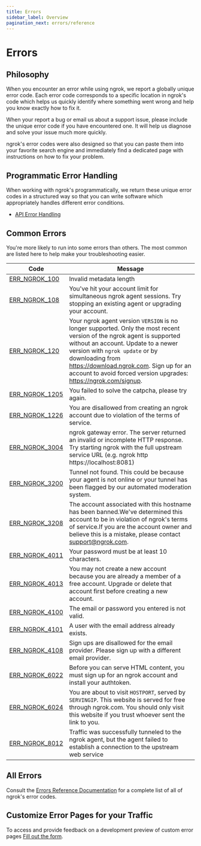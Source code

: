 ```yaml
---
title: Errors
sidebar_label: Overview
pagination_next: errors/reference
---
```


# Errors

## Philosophy

When you encounter an error while using ngrok, we report a globally unique
error code. Each error code corresponds to a specific location in ngrok's code
which helps us quickly identify where something went wrong and help you know
exactly how to fix it.

When your report a bug or email us about a support issue, please include the
unique error code if you have encountered one. It will help us diagnose and
solve your issue much more quickly.

ngrok's error codes were also designed so that you can paste them into your
favorite search engine and immediately find a dedicated page with instructions
on how to fix your problem.

## Programmatic Error Handling

When working with ngrok's programmatically, we return these unique error codes
in a structured way so that you can write software which appropriately handles
different error conditions.

- [API Error Handling](/api/#errors)

## Common Errors

You're more likely to run into some errors than others. The most common are
listed here to help make your troubleshooting easier.

| Code                                     | Message                                                                                                                                                                                                                                                                                                                         |
| ---------------------------------------- | ------------------------------------------------------------------------------------------------------------------------------------------------------------------------------------------------------------------------------------------------------------------------------------------------------------------------------- |
| [ERR_NGROK_100](/errors/err_ngrok_100)   | Invalid metadata length                                                                                                                                                                                                                                                                                                         |
| [ERR_NGROK_108](/errors/err_ngrok_108)   | You've hit your account limit for simultaneous ngrok agent sessions. Try stopping an existing agent or upgrading your account.                                                                                                                                                                                                  |
| [ERR_NGROK_120](/errors/err_ngrok_120)   | Your ngrok agent version `VERSION` is no longer supported. Only the most recent version of the ngrok agent is supported without an account. Update to a newer version with `ngrok update` or by downloading from https://download.ngrok.com. Sign up for an account to avoid forced version upgrades: https://ngrok.com/signup. |
| [ERR_NGROK_1205](/errors/err_ngrok_1205) | You failed to solve the catpcha, please try again.                                                                                                                                                                                                                                                                              |
| [ERR_NGROK_1226](/errors/err_ngrok_1226) | You are disallowed from creating an ngrok account due to violation of the terms of service.                                                                                                                                                                                                                                     |
| [ERR_NGROK_3004](/errors/err_ngrok_3004) | ngrok gateway error. The server returned an invalid or incomplete HTTP response. Try starting ngrok with the full upstream service URL (e.g. ngrok http https://localhost:8081)                                                                                                                                                 |
| [ERR_NGROK_3200](/errors/err_ngrok_3200) | Tunnel not found. This could be because your agent is not online or your tunnel has been flagged by our automated moderation system.                                                                                                                                                                                            |
| [ERR_NGROK_3208](/errors/err_ngrok_3208) | The account associated with this hostname has been banned.We've determined this account to be in violation of ngrok's terms of service.If you are the account owner and believe this is a mistake, please contact support@ngrok.com.                                                                                            |
| [ERR_NGROK_4011](/errors/err_ngrok_4011) | Your password must be at least 10 characters.                                                                                                                                                                                                                                                                                   |
| [ERR_NGROK_4013](/errors/err_ngrok_4013) | You may not create a new account because you are already a member of a free account. Upgrade or delete that account first before creating a new account.                                                                                                                                                                        |
| [ERR_NGROK_4100](/errors/err_ngrok_4100) | The email or password you entered is not valid.                                                                                                                                                                                                                                                                                 |
| [ERR_NGROK_4101](/errors/err_ngrok_4101) | A user with the email address already exists.                                                                                                                                                                                                                                                                                   |
| [ERR_NGROK_4108](/errors/err_ngrok_4108) | Sign ups are disallowed for the email provider. Please sign up with a different email provider.                                                                                                                                                                                                                                 |
| [ERR_NGROK_6022](/errors/err_ngrok_6022) | Before you can serve HTML content, you must sign up for an ngrok account and install your authtoken.                                                                                                                                                                                                                            |
| [ERR_NGROK_6024](/errors/err_ngrok_6024) | You are about to visit `HOSTPORT`, served by `SERVINGIP`. This website is served for free through ngrok.com. You should only visit this website if you trust whoever sent the link to you.                                                                                                                                      |
| [ERR_NGROK_8012](/errors/err_ngrok_8012) | Traffic was successfully tunneled to the ngrok agent, but the agent failed to establish a connection to the upstream web service                                                                                                                                                                                                |

## All Errors

Consult the [Errors Reference Documentation](/errors/reference) for a
complete list of all of ngrok's error codes.

## Customize Error Pages for your Traffic

To access and provide feedback on a development preview of custom error pages [Fill out the form](https://ngrok.com/new-features/custom-error-pages?ref=errordoc).
